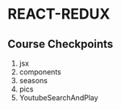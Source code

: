 # REACT-REDUX

## Course Checkpoints

1. jsx
2. components
3. seasons
4. pics
5. YoutubeSearchAndPlay